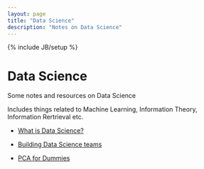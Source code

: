 ```yaml
---
layout: page
title: "Data Science"
description: "Notes on Data Science"
---
```


{% include JB/setup %}

# Data Science

Some notes and resources on Data Science

Includes things related to Machine Learning, Information Theory, Information Rertrieval etc.


 * [What is Data Science?](http://radar.oreilly.com/2010/06/what-is-data-science.html)

 * [Building Data Science teams](http://radar.oreilly.com/2011/09/building-data-science-teams.html)

 * [PCA for Dummies](http://georgemdallas.wordpress.com/2013/10/30/principal-component-analysis-4-dummies-eigenvectors-eigenvalues-and-dimension-reduction/)
 

